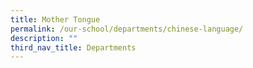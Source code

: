 ```yaml
---
title: Mother Tongue
permalink: /our-school/departments/chinese-language/
description: ""
third_nav_title: Departments
---
```

